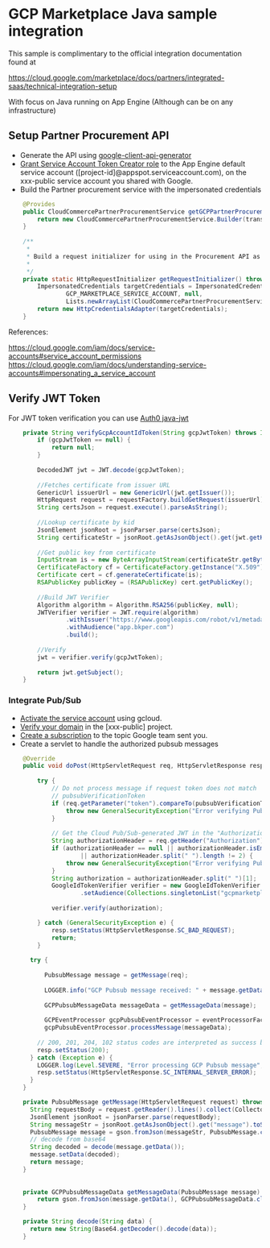 # GCP Marketplace Java sample integration

This sample is complimentary to the official integration documentation found at

https://cloud.google.com/marketplace/docs/partners/integrated-saas/technical-integration-setup

With focus on Java running on App Engine (Although can be on any infrastructure)

## Setup Partner Procurement API

- Generate the API using [google-client-api-generator](https://github.com/google/apis-client-generator)
- [Grant Service Account Token Creator role](https://medium.com/google-cloud/using-serviceaccountactor-iam-role-for-account-impersonation-on-google-cloud-platform-a9e7118480ed) to the App Engine default service account ([project-id]@appspot.serviceaccount.com), on the xxx-public service account you shared with Google.
- Build the Partner procurement service with the impersonated credentials

```java
    @Provides
    public CloudCommercePartnerProcurementService getGCPPartnerProcurementService(HttpTransport transport, JsonFactory jsonFactory) throws IOException {
        return new CloudCommercePartnerProcurementService.Builder(transport, jsonFactory, getRequestInitializer()).setApplicationName("bkper").build();
    }
    
    /**
     * 
     * Build a request initializer for using in the Procurement API as your service account, by impersonating it.
     * 
     */
    private static HttpRequestInitializer getRequestInitializer() throws IOException {
        ImpersonatedCredentials targetCredentials = ImpersonatedCredentials.create(GoogleCredentials.getApplicationDefault(),
                GCP_MARKETPLACE_SERVICE_ACCOUNT, null,
                Lists.newArrayList(CloudCommercePartnerProcurementServiceScopes.all()), 300);
        return new HttpCredentialsAdapter(targetCredentials);
    }
```

References:

https://cloud.google.com/iam/docs/service-accounts#service_account_permissions
https://cloud.google.com/iam/docs/understanding-service-accounts#impersonating_a_service_account


## Verify JWT Token

For JWT token verification you can use [Auth0 java-jwt](https://github.com/auth0/java-jwt)

```java
    private String verifyGcpAccountIdToken(String gcpJwtToken) throws IOException, CertificateException {
        if (gcpJwtToken == null) {
            return null;
        }
        
        DecodedJWT jwt = JWT.decode(gcpJwtToken);
        
        //Fetches certificate from issuer URL 
        GenericUrl issuerUrl = new GenericUrl(jwt.getIssuer());
        HttpRequest request = requestFactory.buildGetRequest(issuerUrl);
        String certsJson = request.execute().parseAsString();
        
        //Lookup certificate by kid
        JsonElement jsonRoot = jsonParser.parse(certsJson);
        String certificateStr = jsonRoot.getAsJsonObject().get(jwt.getKeyId()).getAsString();
        
        //Get public key from certificate
        InputStream is = new ByteArrayInputStream(certificateStr.getBytes());
        CertificateFactory cf = CertificateFactory.getInstance("X.509");
        Certificate cert = cf.generateCertificate(is);
        RSAPublicKey publicKey = (RSAPublicKey) cert.getPublicKey();
        
        //Build JWT Verifier
        Algorithm algorithm = Algorithm.RSA256(publicKey, null);
        JWTVerifier verifier = JWT.require(algorithm)
                .withIssuer("https://www.googleapis.com/robot/v1/metadata/x509/cloud-commerce-partner@system.gserviceaccount.com")
                .withAudience("app.bkper.com")
                .build();
        
        //Verify
        jwt = verifier.verify(gcpJwtToken);
        
        return jwt.getSubject();
    }
```


### Integrate Pub/Sub

- [Activate the service account](https://cloud.google.com/sdk/gcloud/reference/auth/activate-service-account) using gcloud.
- [Verify your domain](https://console.cloud.google.com/apis/credentials/domainverification) in the [xxx-public] project.
- [Create a subscription](https://github.com/GoogleCloudPlatform/java-docs-samples/tree/master/appengine-java8/pubsub) to the topic Google team sent you.
- Create a servlet to handle the authorized pubsub messages

```java
    @Override
    public void doPost(HttpServletRequest req, HttpServletResponse resp) throws IOException, ServletException {
        
        try {
            // Do not process message if request token does not match
            // pubsubVerificationToken
            if (req.getParameter("token").compareTo(pubsubVerificationToken) != 0) {
                throw new GeneralSecurityException("Error verifying Pub/Sub token");
            }
            
            // Get the Cloud Pub/Sub-generated JWT in the "Authorization" header.
            String authorizationHeader = req.getHeader("Authorization");
            if (authorizationHeader == null || authorizationHeader.isEmpty()
                    || authorizationHeader.split(" ").length != 2) {
                throw new GeneralSecurityException("Error verifying Pub/Sub authorization");
            }
            String authorization = authorizationHeader.split(" ")[1];
            GoogleIdTokenVerifier verifier = new GoogleIdTokenVerifier.Builder(transport, jsonFactory)
                    .setAudience(Collections.singletonList("gcpmarketplace.bkper.com")).build();
            
            verifier.verify(authorization);

        } catch (GeneralSecurityException e) {
            resp.setStatus(HttpServletResponse.SC_BAD_REQUEST);
            return;
        }
      
      try {
          
          PubsubMessage message = getMessage(req);
          
          LOGGER.info("GCP Pubsub message received: " + message.getData());
          
          GCPPubsubMessageData messageData = getMessageData(message);
          
          GCPEventProcessor gcpPubsubEventProcessor = eventProcessorFactory.get(messageData.getEventType());
          gcpPubsubEventProcessor.processMessage(messageData);
          
        // 200, 201, 204, 102 status codes are interpreted as success by the Pub/Sub system
        resp.setStatus(200);
      } catch (Exception e) {
        LOGGER.log(Level.SEVERE, "Error processing GCP Pubsub message", e);
        resp.setStatus(HttpServletResponse.SC_INTERNAL_SERVER_ERROR);
      }
    }

    private PubsubMessage getMessage(HttpServletRequest request) throws IOException {
      String requestBody = request.getReader().lines().collect(Collectors.joining("\n"));
      JsonElement jsonRoot = jsonParser.parse(requestBody);
      String messageStr = jsonRoot.getAsJsonObject().get("message").toString();
      PubsubMessage message = gson.fromJson(messageStr, PubsubMessage.class);
      // decode from base64
      String decoded = decode(message.getData());
      message.setData(decoded);
      return message;
    }
    
    
    private GCPPubsubMessageData getMessageData(PubsubMessage message) {
        return gson.fromJson(message.getData(), GCPPubsubMessageData.class);
    }

    private String decode(String data) {
      return new String(Base64.getDecoder().decode(data));
    }  
```
